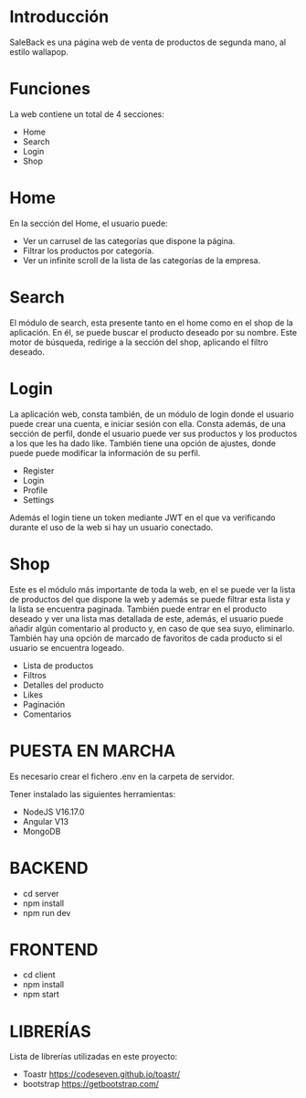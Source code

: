 # Introducción

SaleBack es una página web de venta de productos de segunda mano, al estilo wallapop.

# Funciones

La web contiene un total de 4 secciones:

* Home
* Search
* Login
* Shop

# Home

En la sección del Home, el usuario puede:

* Ver un carrusel de las categorías que dispone la página.
* Filtrar los productos por categoría.
* Ver un infinite scroll de la lista de las categorías de la empresa.

# Search

El módulo de search, esta presente tanto en el home como en el shop de la aplicación. En él, se puede
buscar el producto deseado por su nombre. Este motor de búsqueda, redirige a la sección del shop,
aplicando el filtro deseado.

# Login

La aplicación web, consta también, de un módulo de login donde el usuario puede crear una cuenta, e
iniciar sesión con ella. Consta además, de una sección de perfil, donde el usuario puede ver sus
productos y los productos a los que les ha dado like. También tiene una opción de ajustes, donde puede
puede modificar la información de su perfil.

* Register
* Login
* Profile
* Settings

Además el login tiene un token mediante JWT en el que va verificando durante el uso de la web si hay
un usuario conectado.

# Shop

Este es el módulo más importante de toda la web, en el se puede ver la lista de productos del que dispone la
web y además se puede filtrar esta lista y la lista se encuentra paginada. También puede entrar en el
producto deseado y ver una lista mas detallada de este, además, el usuario puede añadir algún comentario
al producto y, en caso de que sea suyo, eliminarlo. También hay una opción de marcado de favoritos de
cada producto si el usuario se encuentra logeado.

* Lista de productos
* Filtros
* Detalles del producto
* Likes
* Paginación
* Comentarios


# PUESTA EN MARCHA
Es necesario crear el fichero .env en la carpeta de servidor.

Tener instalado las siguientes herramientas:

* NodeJS V16.17.0
* Angular V13
* MongoDB

# BACKEND
* cd server
* npm install
* npm run dev
# FRONTEND
* cd client
* npm install
* npm start

# LIBRERÍAS
Lista de librerías utilizadas en este proyecto:

* Toastr https://codeseven.github.io/toastr/
* bootstrap https://getbootstrap.com/
